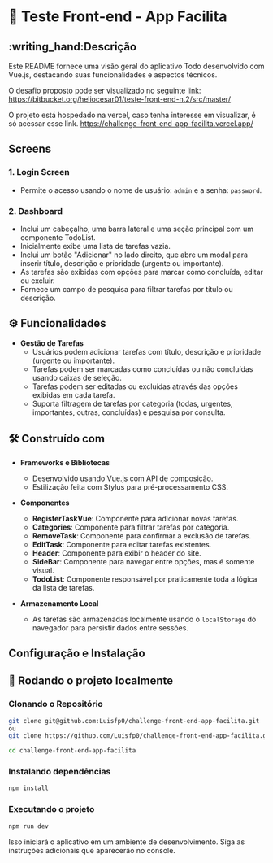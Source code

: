 # 🚀 Teste Front-end - App Facilita

<h2> :writing_hand:Descrição</h1>

Este README fornece uma visão geral do aplicativo Todo desenvolvido com Vue.js, destacando suas funcionalidades e aspectos técnicos.

O desafio proposto pode ser visualizado no seguinte link: 
<a>https://bitbucket.org/heliocesar01/teste-front-end-n.2/src/master/</a>

O projeto está hospedado na vercel, caso tenha interesse em visualizar, é só acessar esse link.
<a>https://challenge-front-end-app-facilita.vercel.app/</a>

## Screens

### 1. Login Screen

- Permite o acesso usando o nome de usuário: `admin` e a senha: `password`.

### 2. Dashboard

- Inclui um cabeçalho, uma barra lateral e uma seção principal com um componente TodoList.
- Inicialmente exibe uma lista de tarefas vazia.
- Inclui um botão "Adicionar" no lado direito, que abre um modal para inserir título, descrição e prioridade (urgente ou importante).
- As tarefas são exibidas com opções para marcar como concluída, editar ou excluir.
- Fornece um campo de pesquisa para filtrar tarefas por título ou descrição.

## :gear: Funcionalidades

- **Gestão de Tarefas**
  - Usuários podem adicionar tarefas com título, descrição e prioridade (urgente ou importante).
  - Tarefas podem ser marcadas como concluídas ou não concluídas usando caixas de seleção.
  - Tarefas podem ser editadas ou excluídas através das opções exibidas em cada tarefa.
  - Suporta filtragem de tarefas por categoria (todas, urgentes, importantes, outras, concluídas) e pesquisa por consulta.

<h2>🛠️ Construído com</h2>

- **Frameworks e Bibliotecas**

  - Desenvolvido usando Vue.js com API de composição.
  - Estilização feita com Stylus para pré-processamento CSS.

- **Componentes**

  - **RegisterTaskVue**: Componente para adicionar novas tarefas.
  - **Categories**: Componente para filtrar tarefas por categoria.
  - **RemoveTask**: Componente para confirmar a exclusão de tarefas.
  - **EditTask**: Componente para editar tarefas existentes.
  - **Header**: Componente para exibir o header do site.
  - **SideBar**: Componente para navegar entre opções, mas é somente visual.
  - **TodoList**: Componente responsável por praticamente toda a lógica da lista de tarefas.

- **Armazenamento Local**
  - As tarefas são armazenadas localmente usando o `localStorage` do navegador para persistir dados entre sessões.

## Configuração e Instalação

<h2>🔧 Rodando o projeto localmente</h2>
<h3> Clonando o Repositório</h3>

```bash
git clone git@github.com:Luisfp0/challenge-front-end-app-facilita.git
ou
git clone https://github.com/Luisfp0/challenge-front-end-app-facilita.git

cd challenge-front-end-app-facilita
```

<h3>Instalando dependências</h3>

```bash
npm install
```

<h3>Executando o projeto</h3>

```bash
npm run dev
```

Isso iniciará o aplicativo em um ambiente de desenvolvimento. Siga as instruções adicionais que aparecerão no console.
